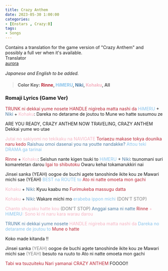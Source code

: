 ```yaml
---
title: Crazy Anthem
date: 2023-05-30 1:00:00
categories:
- [Enstars , Crazy:B]
tags:
- Songs
---
```


<div class="preview-wrapper reverse" style="--storyColor: #hex;--storyColor-rgb: r,g,b;--storyColor-h: hue;--storyColor-s: saturation%;--storyColor-l: lightness%;">
  <div class="grid-wrapper">
      <div class="preview-background" style="background-image: url('https://media.discordapp.net/attachments/1110345002015535124/1112970174522462218/IMG_5061.webp?width=1664&height=910')"></div>
      <div class="preview-box" style="background: calc(var(--card-background) + 2%)">
          <div class="info-area">
              <div class="synopsis" style="width: 90%;">
                Contains a translation for the game version of "Crazy Anthem" and possibly a full ver when it's available.
              </div>
          </div>
          <div class="info-item tl">
              <div class="label">
                  Translator
              </div>
              <div class="value">
                  <a href="https://twitter.com/azurecrystalz">aurora</a>
              </div>
            </div>
        </div>
  </div>
</div>


<!-- more -->

<div style="margin-top: 3%">
  <style>
    [character] {
      --dark-mode: hsl(var(--hue), 30%, 30%);
      display: flex;
    }
    [character]::before {
      position: absolute;
      margin-left: 75px;
    }
    [character] p {
      max-width: calc(100% - 75px);
      margin-left: 75px;
      color: inherit;
    }
    :root[theme='dark'] [character] p {
      background: var(--dark-mode);
    }
    :root[theme='dark'] [character] p .thought {
      color: #9f9fff;
    }
    :root[theme='light'] [character] p {
      background: var(--light-mode);
    }
    [character] p:first-child {
      margin-top: 20px;
      border-top-left-radius: 0px;
    }
    [character] p:first-child::before {
      position: absolute;
      left: 0;
    }
    [character]::after {
      display: none;
      left: 65px;
      top: 37px;
    }
    .msr-narration {
      display: flex;
      align-items: center;
      margin: 20px 0px;
      gap: 5px;
    }
    .msr-narration::before {
      content: "";
      display: inline-block;
      background: var(--article-text);
      height: 1px;
      width: 15%;
    }
    .msr-narration p {
      margin: 0;
    }
    @media (max-width: 650px) {
    [character] p {
        margin:0 0 .4em 65px;
        padding: .72em;
        margin-left: 55px !important;
    }
    [character]::before,[character][hidden]::before,[character][unknown]::before {
        margin-left: 70px;
        margin-left: 55px !important;
    }
}    
  </style>

  *Japanese and English to be added.*
  >#### Color Key: <span style="color: #BA2636;">Rinne</span>, <span style="color: #89C3EB;">HiMERU</span>, <span style="color: #507EA5;">Niki</span>, <span style="color: #F4B3C2;">Kohaku</span>, All

  ### Romaji Lyrics (Game Ver)
  <span style="color: #BA2636;">TRUNK ni dekkai yume nosete</span>
  <span style="color: #BA2636;">HANDLE nigireba matta nashi da</span>
  <span style="color: #89C3EB;">HiMERU</span> + <span style="color: #507EA5;">Niki</span> + <span style="color: #F4B3C2;">Kohaku</span>: Dareka no detarame de joutou to
  Mune wo hatte susumou ze

  ARE YOU READY, CRAZY ANTHEM
  NOW TRAVELING, CRAZY ANTHEM
  Dekkai yume wo utae

  <span style="color: #F4B3C2;">Jutai no sakiyomi no tekikaku na NAVIGATE</span>
  <span style="color: #BA2636;">Toriaezu makase tokya dounika naru kedo</span>
  <span style="color: #507EA5;">Raishuu omoi dasenai you na youtte nandakke?</span>
  <span style="color: #89C3EB;">Attou teki DRAMA ga tarinai</span>

  <span style="color: #BA2636;">Rinne</span> + <span style="color: #F4B3C2;">Kohaku</span>: Seishun nante kigen tsuki to
  <span style="color: #89C3EB;">HiMERU</span> + <span style="color: #507EA5;">Niki</span>: tsunomani suri komaretetan darou
  <span style="color: #BA2636;">Igai to shibutoku</span>
  Owaru kehai tokamarukkiri nai

  Jinsei sanka (YEAH) oogoe de buchi agete tanoshinde ikite kou ze
  Mawari michi sae (YEAH) 
  <span style="color: #89C3EB;">BEST na ROUTE to</span>
  <span style="color: #BA2636;">Ato ni natte omoeta mon gachi</span>

  <span style="color: #F4B3C2;">Kohaku</span> + <span style="color: #507EA5;">Niki</span>: Kyuu kaabu mo
  <span style="color: #BA2636;">Furimukeba massugu datta</span>

  <span style="color: #F4B3C2;">Kohaku</span> + <span style="color: #507EA5;">Niki</span>: Wakare michi mo 
  <span style="color: #89C3EB;">erabeba ippon michi</span> <span style="color: grey">(DON'T STOP)</span>

  <span style="color: #F4B3C2;">Chanto shuyaku hatte kou<span style="color: #F4B3C2;"> <span style="color: grey">(DON'T STOP)</span>
  <span style="color: #507EA5;">Anggai sama ni natte</span>
  <span style="color: #BA2636;">Rinne</span> + <span style="color: #89C3EB;">HiMERU</span>: Sono ki ni naru kara warau darou

  <span style="color: #507EA5;">TRUNK ni dekkai yume nosete</span>
  <span style="color: #F4B3C2;">HANDLE nigireba matta nashi da</span>
  <span style="color: #89C3EB;">Dareka no detarame de joutou to</span>
  <span style="color: #BA2636;">Mune o hatte</span> 

  Koko made kitanda !!

  Jinsei sanka <span style="color: grey">(YEAH)</span> oogoe de buchi agete tanoshinde ikite kou ze
  Mawari michi sae <span style="color: grey">(YEAH)</span> besuto na ruuto to
  Ato ni natte omoeta mon gachi

  <span style="color: #BA2636;">Tabi wa tsuzuiteku</span>
  <span style="color: #BA2636;">Nari yamanai CRAZY ANTHEM</span>
  FOOOO!!
  <!-- CONTENT GOES HERE -->

  <!-- 
  SPEECH BUBBLE FORMAT: 
  {% bubble [CHARACTER_FIRST_NAME] [ATTRIBUTE(optional)]}
    DIALOGUE TEXT HERE

    ADD A LINE SPACE FOR A NEW LINE

    <th>EMBED THOUGHT DIALOGUE WITH THESE TAGS</th>
  {% endbubble %}
  -->

  </div>
